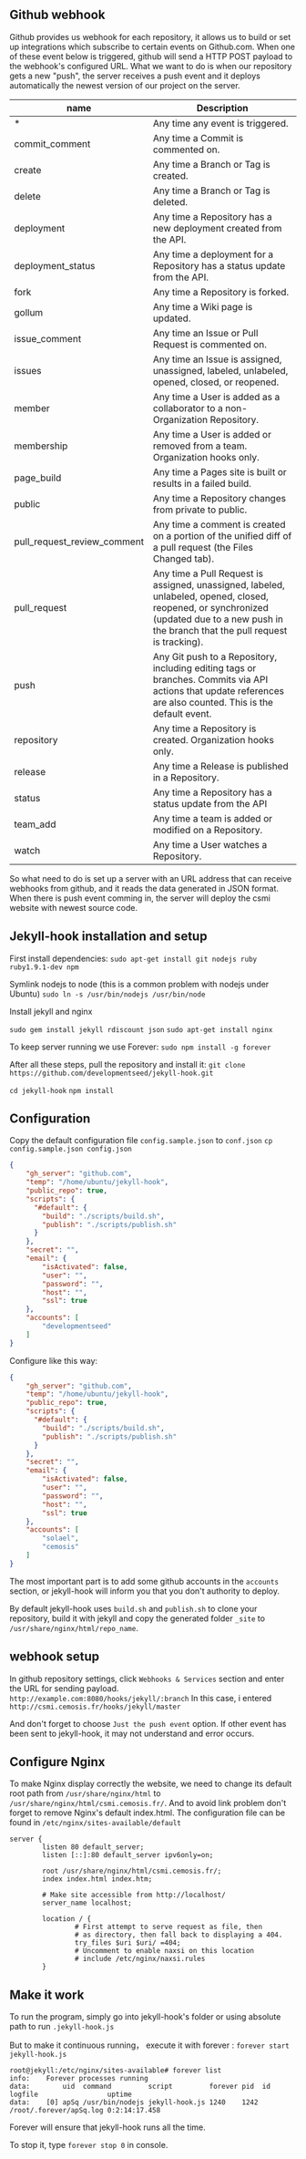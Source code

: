 ## Github webhook

Github provides us webhook for each repository, it allows us to build or set up integrations which subscribe to certain events on Github.com. When one of these event below is triggered, github will send a HTTP POST payload to the webhook's configured URL. What we want to do is when our repository gets a new "push", the server receives a push event and it deploys automatically the newest version of our project on the server.

| name | Description |
| --- | --- |
| *	| Any time any event is triggered.|
| commit_comment | Any time a Commit is commented on. |
| create	| Any time a Branch or Tag is created.|
| delete	| Any time a Branch or Tag is deleted.|
| deployment | Any time a Repository has a new deployment created from the API.|
| deployment_status | Any time a deployment for a Repository has a status update from the API. |
| fork | Any time a Repository is forked. |
| gollum | Any time a Wiki page is updated. |
| issue_comment | Any time an Issue or Pull Request is commented on. |
| issues | Any time an Issue is assigned, unassigned, labeled, unlabeled, opened, closed, or reopened. |
| member | Any time a User is added as a collaborator to a non-Organization Repository. |
| membership | Any time a User is added or removed from a team. Organization hooks only. |
| page_build | Any time a Pages site is built or results in a failed build. |
| public | Any time a Repository changes from private to public. |
| pull_request_review_comment | Any time a comment is created on a portion of the unified diff of a pull request (the Files Changed tab). |
| pull_request | Any time a Pull Request is assigned, unassigned, labeled, unlabeled, opened, closed, reopened, or synchronized (updated due to a new push in the branch that the pull request is tracking). |
| push | Any Git push to a Repository, including editing tags or branches. Commits via API actions that update references are also counted. This is the default event. |
| repository | Any time a Repository is created. Organization hooks only. |
| release |	Any time a Release is published in a Repository. |
| status	| Any time a Repository has a status update from the API |
| team_add |	Any time a team is added or modified on a Repository. |
| watch | Any time a User watches a Repository.|

So what need to do is set up a server with an URL address that can receive webhooks from github, and it reads the data generated in JSON format. When there is push event comming in, the server will deploy the csmi website with newest source code. 

## Jekyll-hook installation and setup

First install dependencies:
`sudo apt-get install git nodejs ruby ruby1.9.1-dev npm`

Symlink nodejs to node (this is a common problem with nodejs under Ubuntu)
`sudo ln -s /usr/bin/nodejs /usr/bin/node`

Install jekyll and nginx 

`sudo gem install jekyll rdiscount json`
`sudo apt-get install nginx`

To keep server running we use Forever:
`sudo npm install -g forever`

After all these steps, pull the repository and install it:
`git clone https://github.com/developmentseed/jekyll-hook.git`

`cd jekyll-hook`
`npm install`

## Configuration

Copy the default configuration file `config.sample.json` to `conf.json`
`cp config.sample.json config.json`
```json
{
    "gh_server": "github.com",
    "temp": "/home/ubuntu/jekyll-hook",
    "public_repo": true,
    "scripts": {
      "#default": {
        "build": "./scripts/build.sh",
        "publish": "./scripts/publish.sh"
      }
    },
    "secret": "",
    "email": {
        "isActivated": false,
        "user": "",
        "password": "",
        "host": "",
        "ssl": true
    },
    "accounts": [
        "developmentseed"
    ]
}
```
Configure like this way:

```json
{
    "gh_server": "github.com",
    "temp": "/home/ubuntu/jekyll-hook",
    "public_repo": true,
    "scripts": {
      "#default": {
        "build": "./scripts/build.sh",
        "publish": "./scripts/publish.sh"
      }
    },
    "secret": "",
    "email": {
        "isActivated": false,
        "user": "",
        "password": "",
        "host": "",
        "ssl": true
    },
    "accounts": [
        "solael",
        "cemosis"
    ]
}
```
The most important part is to add some github accounts in the `accounts` section, or jekyll-hook will inform you that you don't authority to deploy.

By default jekyll-hook uses `build.sh` and `publish.sh` to clone your repository, build it with jekyll and copy the generated folder `_site` to `/usr/share/nginx/html/repo_name`.

## webhook setup

In github repository settings, click `Webhooks & Services` section and enter the URL for sending payload.
`http://example.com:8080/hooks/jekyll/:branch`
In this case, i entered `http://csmi.cemosis.fr/hooks/jekyll/master`

And don't forget to choose `Just the push event` option. If other event has been sent to jekyll-hook, it may not understand and error occurs.

## Configure Nginx

To make Nginx display correctly the website, we need to change its default root path from `/usr/share/nginx/html` to `/usr/share/nginx/html/csmi.cemosis.fr/`. And to avoid link problem don't forget to remove Nginx's default index.html.
The configuration file can be found in `/etc/nginx/sites-available/default`

```
server {
        listen 80 default_server;
        listen [::]:80 default_server ipv6only=on;

        root /usr/share/nginx/html/csmi.cemosis.fr/;
        index index.html index.htm;

        # Make site accessible from http://localhost/
        server_name localhost;

        location / {
                # First attempt to serve request as file, then
                # as directory, then fall back to displaying a 404.
                try_files $uri $uri/ =404;
                # Uncomment to enable naxsi on this location
                # include /etc/nginx/naxsi.rules
        }

```

## Make it work
To run the program, simply go into jekyll-hook's folder or using absolute path to run `.jekyll-hook.js`

But to make it continuous running， execute it with forever : `forever start jekyll-hook.js`
```
root@jekyll:/etc/nginx/sites-available# forever list
info:    Forever processes running
data:        uid  command         script         forever pid  id logfile                 uptime        
data:    [0] apSq /usr/bin/nodejs jekyll-hook.js 1240    1242    /root/.forever/apSq.log 0:2:14:17.458 

```
Forever will ensure that jekyll-hook runs all the time.

To stop it, type `forever stop 0` in console.
